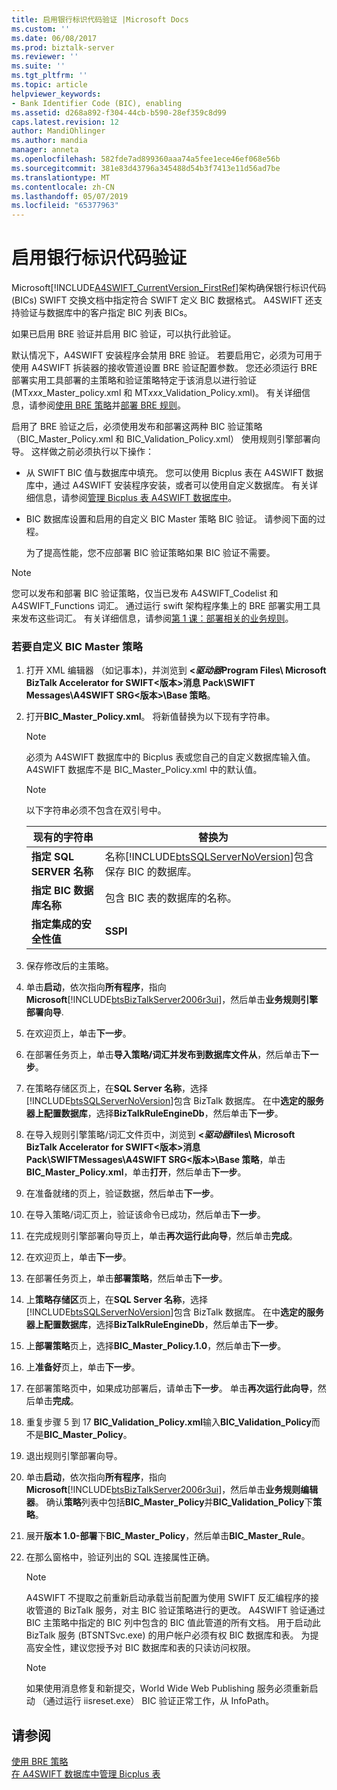```yaml
---
title: 启用银行标识代码验证 |Microsoft Docs
ms.custom: ''
ms.date: 06/08/2017
ms.prod: biztalk-server
ms.reviewer: ''
ms.suite: ''
ms.tgt_pltfrm: ''
ms.topic: article
helpviewer_keywords:
- Bank Identifier Code (BIC), enabling
ms.assetid: d268a892-f304-44cb-b590-28ef359c8d99
caps.latest.revision: 12
author: MandiOhlinger
ms.author: mandia
manager: anneta
ms.openlocfilehash: 582fde7ad899360aaa74a5fee1ece46ef068e56b
ms.sourcegitcommit: 381e83d43796a345488d54b3f7413e11d56ad7be
ms.translationtype: MT
ms.contentlocale: zh-CN
ms.lasthandoff: 05/07/2019
ms.locfileid: "65377963"
---
```

# <a name="enabling-validation-of-bank-identifier-codes"></a>启用银行标识代码验证
Microsoft[!INCLUDE[A4SWIFT_CurrentVersion_FirstRef](../../includes/a4swift-currentversion-firstref-md.md)]架构确保银行标识代码 (BICs) SWIFT 交换文档中指定符合 SWIFT 定义 BIC 数据格式。 A4SWIFT 还支持验证与数据库中的客户指定 BIC 列表 BICs。  

 如果已启用 BRE 验证并启用 BIC 验证，可以执行此验证。  

 默认情况下，A4SWIFT 安装程序会禁用 BRE 验证。 若要启用它，必须为可用于使用 A4SWIFT 拆装器的接收管道设置 BRE 验证配置参数。 您还必须运行 BRE 部署实用工具部署的主策略和验证策略特定于该消息以进行验证 (MT*xxx*_Master_policy.xml 和 MT*xxx*_Validation_Policy.xml)。 有关详细信息，请参阅[使用 BRE 策略](../../adapters-and-accelerators/accelerator-swift/working-with-bre-policies.md)并[部署 BRE 规则](../../adapters-and-accelerators/accelerator-swift/deploying-bre-rules.md)。  

 启用了 BRE 验证之后，必须使用发布和部署这两种 BIC 验证策略 （BIC_Master_Policy.xml 和 BIC_Validation_Policy.xml） 使用规则引擎部署向导。 这样做之前必须执行以下操作：  

- 从 SWIFT BIC 值与数据库中填充。 您可以使用 Bicplus 表在 A4SWIFT 数据库中，通过 A4SWIFT 安装程序安装，或者可以使用自定义数据库。 有关详细信息，请参阅[管理 Bicplus 表 A4SWIFT 数据库中](../../adapters-and-accelerators/accelerator-swift/managing-the-bicplus-table-in-the-a4swift-database.md)。  

- BIC 数据库设置和启用的自定义 BIC Master 策略 BIC 验证。 请参阅下面的过程。  

  为了提高性能，您不应部署 BIC 验证策略如果 BIC 验证不需要。  

> [!NOTE]
>  您可以发布和部署 BIC 验证策略，仅当已发布 A4SWIFT_Codelist 和 A4SWIFT_Functions 词汇。 通过运行 swift 架构程序集上的 BRE 部署实用工具来发布这些词汇。 有关详细信息，请参阅[第 1 课：部署相关的业务规则](../../adapters-and-accelerators/accelerator-swift/lesson-1-deploying-the-related-business-rules.md)。  

### <a name="to-customize-the-bic-master-policy"></a>若要自定义 BIC Master 策略  

1. 打开 XML 编辑器 （如记事本)，并浏览到 **<*驱动器*Program Files\ Microsoft BizTalk Accelerator for SWIFT\<版本\>消息 Pack\SWIFT Messages\A4SWIFT SRG\<版本\>\Base 策略**。  

2. 打开**BIC_Master_Policy.xml**。 将新值替换为以下现有字符串。  

   > [!NOTE]
   >  必须为 A4SWIFT 数据库中的 Bicplus 表或您自己的自定义数据库输入值。 A4SWIFT 数据库不是 BIC_Master_Policy.xml 中的默认值。  

   > [!NOTE]
   >  以下字符串必须不包含在双引号中。  

   |            现有的字符串            |                                                              替换为                                                              |
   |---------------------------------------|----------------------------------------------------------------------------------------------------------------------------------------|
   |      **指定 SQL SERVER 名称**      | 名称[!INCLUDE[btsSQLServerNoVersion](../../includes/btssqlservernoversion-md.md)]包含保存 BIC 的数据库。 |
   |     **指定 BIC 数据库名称**     |                                         包含 BIC 表的数据库的名称。                                          |
   | **指定集成的安全性值** |                                                                **SSPI**                                                                |


3. 保存修改后的主策略。  

4. 单击**启动**，依次指向**所有程序**，指向**Microsoft**[!INCLUDE[btsBizTalkServer2006r3ui](../../includes/btsbiztalkserver2006r3ui-md.md)]，然后单击**业务规则引擎部署向导**.  

5. 在欢迎页上，单击**下一步**。  

6. 在部署任务页上，单击**导入策略/词汇并发布到数据库文件从**，然后单击**下一步**。  

7. 在策略存储区页上，在**SQL Server 名称**，选择[!INCLUDE[btsSQLServerNoVersion](../../includes/btssqlservernoversion-md.md)]包含 BizTalk 数据库。 在中**选定的服务器上配置数据库**，选择**BizTalkRuleEngineDb**，然后单击**下一步**。  

8. 在导入规则引擎策略/词汇文件页中，浏览到 **<*驱动器*files\ Microsoft BizTalk Accelerator for SWIFT\<版本\>消息 Pack\SWIFTMessages\A4SWIFT SRG\<版本\>\Base 策略**，单击**BIC_Master_Policy.xml**，单击**打开**，然后单击**下一步**。  

9. 在准备就绪的页上，验证数据，然后单击**下一步**。  

10. 在导入策略/词汇页上，验证该命令已成功，然后单击**下一步**。  

11. 在完成规则引擎部署向导页上，单击**再次运行此向导**，然后单击**完成**。  

12. 在欢迎页上，单击**下一步**。  

13. 在部署任务页上，单击**部署策略**，然后单击**下一步**。  

14. 上**策略存储区**页上，在**SQL Server 名称**，选择[!INCLUDE[btsSQLServerNoVersion](../../includes/btssqlservernoversion-md.md)]包含 BizTalk 数据库。 在中**选定的服务器上配置数据库**，选择**BizTalkRuleEngineDb**，然后单击**下一步**。  

15. 上**部署策略**页上，选择**BIC_Master_Policy.1.0**，然后单击**下一步**。  

16. 上**准备好**页上，单击**下一步**。  

17. 在部署策略页中，如果成功部署后，请单击**下一步**。 单击**再次运行此向导**，然后单击**完成**。  

18. 重复步骤 5 到 17 **BIC_Validation_Policy.xml**输入**BIC_Validation_Policy**而不是**BIC_Master_Policy**。  

19. 退出规则引擎部署向导。  

20. 单击**启动**，依次指向**所有程序**，指向**Microsoft**[!INCLUDE[btsBizTalkServer2006r3ui](../../includes/btsbiztalkserver2006r3ui-md.md)]，然后单击**业务规则编辑器**。 确认**策略**列表中包括**BIC_Master_Policy**并**BIC_Validation_Policy**下**策略**。  

21. 展开**版本 1.0-部署**下**BIC_Master_Policy**，然后单击**BIC_Master_Rule**。  

22. 在那么窗格中，验证列出的 SQL 连接属性正确。  

    > [!NOTE]
    >  A4SWIFT 不提取之前重新启动承载当前配置为使用 SWIFT 反汇编程序的接收管道的 BizTalk 服务，对主 BIC 验证策略进行的更改。 A4SWIFT 验证通过 BIC 主策略中指定的 BIC 列中包含的 BIC 值此管道的所有文档。 用于启动此 BizTalk 服务 (BTSNTSvc.exe) 的用户帐户必须有权 BIC 数据库和表。 为提高安全性，建议您授予对 BIC 数据库和表的只读访问权限。  

    > [!NOTE]
    >  如果使用消息修复和新提交，World Wide Web Publishing 服务必须重新启动 （通过运行 iisreset.exe） BIC 验证正常工作，从 InfoPath。  

## <a name="see-also"></a>请参阅  
 [使用 BRE 策略](../../adapters-and-accelerators/accelerator-swift/working-with-bre-policies.md)   
 [在 A4SWIFT 数据库中管理 Bicplus 表](../../adapters-and-accelerators/accelerator-swift/managing-the-bicplus-table-in-the-a4swift-database.md)